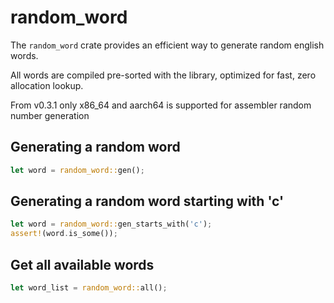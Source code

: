 # random_word

The `random_word` crate provides an efficient way to generate random 
english words. 

All words are compiled pre-sorted with the library,
optimized for fast, zero allocation lookup.

From v0.3.1 only x86_64 and aarch64 is supported for assembler
random number generation

## Generating a random word

```rust
let word = random_word::gen();
```

## Generating a random word starting with 'c'

```rust
let word = random_word::gen_starts_with('c');
assert!(word.is_some());
```

## Get all available words

```rust
let word_list = random_word::all();
```